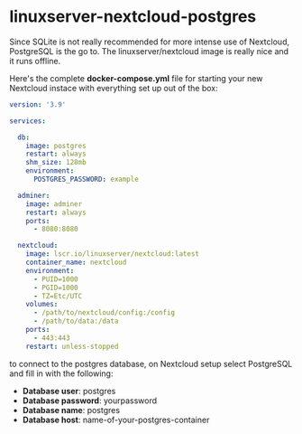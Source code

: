 # linuxserver-nextcloud-postgres

Since SQLite is not really recommended for more intense use of Nextcloud, PostgreSQL is the go to.
The linuxserver/nextcloud image is really nice and it runs offline.

Here's the complete **docker-compose.yml** file for starting your new Nextcloud instace with everything set up out of the box:
```yaml
version: '3.9'

services:

  db:
    image: postgres
    restart: always
    shm_size: 128mb
    environment:
      POSTGRES_PASSWORD: example

  adminer:
    image: adminer
    restart: always
    ports:
      - 8080:8080

  nextcloud:
    image: lscr.io/linuxserver/nextcloud:latest
    container_name: nextcloud
    environment:
      - PUID=1000
      - PGID=1000
      - TZ=Etc/UTC
    volumes:
      - /path/to/nextcloud/config:/config
      - /path/to/data:/data
    ports:
      - 443:443
    restart: unless-stopped
```
to connect to the postgres database, on Nextcloud setup select PostgreSQL and fill in with the following:

- **Database user**: postgres
- **Database password**: yourpassword
- **Database name**: postgres
- **Database host**: name-of-your-postgres-container
